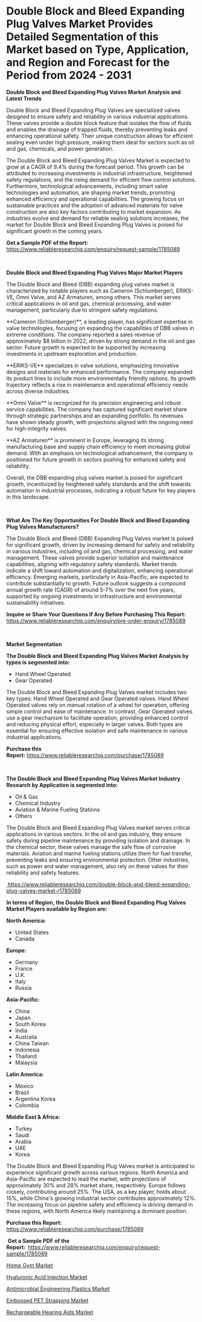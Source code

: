 <p><h1>Double Block and Bleed Expanding Plug Valves Market Provides Detailed Segmentation of this Market based on Type, Application, and Region and Forecast for the Period from 2024 - 2031</h1></p><p><strong>Double Block and Bleed Expanding Plug Valves Market Analysis and Latest Trends</strong></p>
<p><p>Double Block and Bleed Expanding Plug Valves are specialized valves designed to ensure safety and reliability in various industrial applications. These valves provide a double block feature that isolates the flow of fluids and enables the drainage of trapped fluids, thereby preventing leaks and enhancing operational safety. Their unique construction allows for efficient sealing even under high pressure, making them ideal for sectors such as oil and gas, chemicals, and power generation.</p><p>The Double Block and Bleed Expanding Plug Valves Market is expected to grow at a CAGR of 9.4% during the forecast period. This growth can be attributed to increasing investments in industrial infrastructure, heightened safety regulations, and the rising demand for efficient flow control solutions. Furthermore, technological advancements, including smart valve technologies and automation, are shaping market trends, promoting enhanced efficiency and operational capabilities. The growing focus on sustainable practices and the adoption of advanced materials for valve construction are also key factors contributing to market expansion. As industries evolve and demand for reliable sealing solutions increases, the market for Double Block and Bleed Expanding Plug Valves is poised for significant growth in the coming years.</p></p>
<p><strong>Get a Sample PDF of the Report:&nbsp;</strong> <a href="https://www.reliableresearchiq.com/enquiry/request-sample/1785089?utm_campaign=973&utm_medium=2&utm_source=Github&utm_content=ia&utm_term=18122024&utm_id=double-block-and-bleed-expanding-plug-valves">https://www.reliableresearchiq.com/enquiry/request-sample/1785089</a></p>
<p>&nbsp;</p>
<p><strong>Double Block and Bleed Expanding Plug Valves Major Market Players</strong></p>
<p><p>The Double Block and Bleed (DBB) expanding plug valves market is characterized by notable players such as Cameron (Schlumberger), ERIKS-VE, Omni Valve, and AZ Armaturen, among others. This market serves critical applications in oil and gas, chemical processing, and water management, particularly due to stringent safety regulations.</p><p>**Cameron (Schlumberger)**, a leading player, has significant expertise in valve technologies, focusing on expanding the capabilities of DBB valves in extreme conditions. The company reported a sales revenue of approximately $8 billion in 2022, driven by strong demand in the oil and gas sector. Future growth is expected to be supported by increasing investments in upstream exploration and production.</p><p>**ERIKS-VE** specializes in valve solutions, emphasizing innovative designs and materials for enhanced performance. The company expanded its product lines to include more environmentally friendly options. Its growth trajectory reflects a rise in maintenance and operational efficiency needs across diverse industries.</p><p>**Omni Valve** is recognized for its precision engineering and robust service capabilities. The company has captured significant market share through strategic partnerships and an expanding portfolio. Its revenues have shown steady growth, with projections aligned with the ongoing need for high-integrity valves.</p><p>**AZ Armaturen** is prominent in Europe, leveraging its strong manufacturing base and supply chain efficiency to meet increasing global demand. With an emphasis on technological advancement, the company is positioned for future growth in sectors pushing for enhanced safety and reliability.</p><p>Overall, the DBB expanding plug valves market is poised for significant growth, incentivized by heightened safety standards and the shift towards automation in industrial processes, indicating a robust future for key players in this landscape.</p></p>
<p>&nbsp;</p>
<p><strong>What Are The Key Opportunities For Double Block and Bleed Expanding Plug Valves Manufacturers?</strong></p>
<p><p>The Double Block and Bleed (DBB) Expanding Plug Valves market is poised for significant growth, driven by increasing demand for safety and reliability in various industries, including oil and gas, chemical processing, and water management. These valves provide superior isolation and maintenance capabilities, aligning with regulatory safety standards. Market trends indicate a shift toward automation and digitalization, enhancing operational efficiency. Emerging markets, particularly in Asia-Pacific, are expected to contribute substantially to growth. Future outlook suggests a compound annual growth rate (CAGR) of around 5-7% over the next five years, supported by ongoing investments in infrastructure and environmental sustainability initiatives.</p></p>
<p><strong>Inquire or Share Your Questions If Any Before Purchasing This Report:</strong> <a href="https://www.reliableresearchiq.com/enquiry/pre-order-enquiry/1785089?utm_campaign=973&utm_medium=2&utm_source=Github&utm_content=ia&utm_term=18122024&utm_id=double-block-and-bleed-expanding-plug-valves">https://www.reliableresearchiq.com/enquiry/pre-order-enquiry/1785089</a></p>
<p>&nbsp;</p>
<p><strong>Market Segmentation</strong></p>
<p><strong>The Double Block and Bleed Expanding Plug Valves Market Analysis by types is segmented into:</strong></p>
<p><ul><li>Hand Wheel Operated</li><li>Gear Operated</li></ul></p>
<p><p>The Double Block and Bleed Expanding Plug Valves market includes two key types: Hand Wheel Operated and Gear Operated valves. Hand Wheel Operated valves rely on manual rotation of a wheel for operation, offering simple control and ease of maintenance. In contrast, Gear Operated valves use a gear mechanism to facilitate operation, providing enhanced control and reducing physical effort, especially in larger valves. Both types are essential for ensuring effective isolation and safe maintenance in various industrial applications.</p></p>
<p><strong>Purchase this Report:&nbsp;</strong><a href="https://www.reliableresearchiq.com/purchase/1785089?utm_campaign=973&utm_medium=2&utm_source=Github&utm_content=ia&utm_term=18122024&utm_id=double-block-and-bleed-expanding-plug-valves">https://www.reliableresearchiq.com/purchase/1785089</a></p>
<p>&nbsp;</p>
<p><strong>The Double Block and Bleed Expanding Plug Valves Market Industry Research by Application is segmented into:</strong></p>
<p><ul><li>Oil & Gas</li><li>Chemical Industry</li><li>Aviation & Marine Fueling Stations</li><li>Others</li></ul></p>
<p><p>The Double Block and Bleed Expanding Plug Valves market serves critical applications in various sectors. In the oil and gas industry, they ensure safety during pipeline maintenance by providing isolation and drainage. In the chemical sector, these valves manage the safe flow of corrosive materials. Aviation and marine fueling stations utilize them for fuel transfer, preventing leaks and ensuring environmental protection. Other industries, such as power and water management, also rely on these valves for their reliability and safety features.</p></p>
<p><a href="https://www.reliableresearchiq.com/double-block-and-bleed-expanding-plug-valves-market-r1785089?utm_campaign=973&utm_medium=2&utm_source=Github&utm_content=ia&utm_term=18122024&utm_id=double-block-and-bleed-expanding-plug-valves">&nbsp;https://www.reliableresearchiq.com/double-block-and-bleed-expanding-plug-valves-market-r1785089</a></p>
<p><strong>In terms of Region, the Double Block and Bleed Expanding Plug Valves Market Players available by Region are:</strong></p>
<p>
    <p> <strong> North America: </strong>
        <ul>
            <li>United States</li>
            <li>Canada</li>
        </ul>
        </p> 
    <p> <strong> Europe: </strong>
        <ul>
            <li>Germany</li>
            <li>France</li>
            <li>U.K.</li>
            <li>Italy</li>
            <li>Russia</li>
        </ul>
        </p> 
    <p> <strong> Asia-Pacific: </strong>
        <ul>
            <li>China</li>
            <li>Japan</li>
            <li>South Korea</li>
            <li>India</li>
            <li>Australia</li>
            <li>China Taiwan</li>
            <li>Indonesia</li>
            <li>Thailand</li>
            <li>Malaysia</li>
        </ul>
        </p> 
    <p> <strong> Latin America: </strong>
        <ul>
            <li>Mexico</li>
            <li>Brazil</li>
            <li>Argentina Korea</li>
            <li>Colombia</li>
        </ul>
        </p> 
    <p> <strong> Middle East & Africa: </strong>
        <ul>
            <li>Turkey</li>
            <li>Saudi</li>
            <li>Arabia</li>
            <li>UAE</li>
            <li>Korea</li>
        </ul>
    </p>
    </p>
<p><p>The Double Block and Bleed Expanding Plug Valves market is anticipated to experience significant growth across various regions. North America and Asia-Pacific are expected to lead the market, with projections of approximately 30% and 28% market share, respectively. Europe follows closely, contributing around 25%. The USA, as a key player, holds about 15%, while China's growing industrial sector contributes approximately 12%. The increasing focus on pipeline safety and efficiency is driving demand in these regions, with North America likely maintaining a dominant position.</p></p>
<p><strong>Purchase this Report: </strong><a href="https://www.reliableresearchiq.com/purchase/1785089?utm_campaign=973&utm_medium=2&utm_source=Github&utm_content=ia&utm_term=18122024&utm_id=double-block-and-bleed-expanding-plug-valves">https://www.reliableresearchiq.com/purchase/1785089</a></p>
<p>&nbsp;<strong>Get a Sample PDF of the Report:&nbsp;&nbsp;</strong><a href="https://www.reliableresearchiq.com/enquiry/request-sample/1785089?utm_campaign=973&utm_medium=2&utm_source=Github&utm_content=ia&utm_term=18122024&utm_id=double-block-and-bleed-expanding-plug-valves">https://www.reliableresearchiq.com/enquiry/request-sample/1785089</a></p>
<p><strong></strong></p>
<p><p><a href="https://www.linkedin.com/pulse/home-gym-market-consolidation-impact-structure-2024-2031-mkt-wired-hperf?utm_campaign=973&utm_medium=2&utm_source=Github&utm_content=ia&utm_term=18122024&utm_id=double-block-and-bleed-expanding-plug-valves">Home Gym Market</a></p><p><a href="https://www.linkedin.com/pulse/hyaluronic-acid-injection-market-report-addressing-business-003gf?utm_campaign=973&utm_medium=2&utm_source=Github&utm_content=ia&utm_term=18122024&utm_id=double-block-and-bleed-expanding-plug-valves">Hyaluronic Acid Injection Market</a></p><p><a href="https://github.com/rodinayygacklezi/Market-Research-Report-List-1/blob/main/antimicrobial-engineering-plastics-market.md?utm_campaign=973&utm_medium=2&utm_source=Github&utm_content=ia&utm_term=18122024&utm_id=double-block-and-bleed-expanding-plug-valves">Antimicrobial Engineering Plastics Market</a></p><p><a href="https://github.com/hammelximalschid/Market-Research-Report-List-1/blob/main/embossed-pet-strapping-market.md?utm_campaign=973&utm_medium=2&utm_source=Github&utm_content=ia&utm_term=18122024&utm_id=double-block-and-bleed-expanding-plug-valves">Embossed PET Strapping Market</a></p><p><a href="https://www.linkedin.com/pulse/rechargeable-hearing-aids-market-analysis-size-share-trends-zurmf?utm_campaign=973&utm_medium=2&utm_source=Github&utm_content=ia&utm_term=18122024&utm_id=double-block-and-bleed-expanding-plug-valves">Rechargeable Hearing Aids Market</a></p></p>